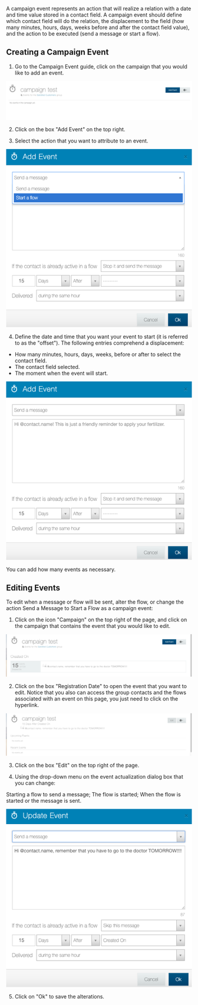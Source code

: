 A campaign event represents an action that will realize a relation with a date and time value stored in a contact field. A campaign event should define which contact field will do the relation, the displacement to the field (how many minutes, hours, days, weeks before and after the contact field value), and the action to be executed (send a message or start a flow).

## Creating a Campaign Event ##

1. Go to the Campaign Event guide, click on the campaign that you would like to add an event.

![](/img/campaign/campaign10.png)
 
2. Click on the box "Add Event" on the top right.

3. Select the action that you want to attribute to an event.

![](/img/campaign/campaign12.png)

4. Define the date and time that you want your event to start (it is referred to as the "offset"). The following entries comprehend a displacement:
- How many minutes, hours, days, weeks, before or after to select the contact field.
- The contact field selected.
- The moment when the event will start.

![](/img/campaign/campaign11.png)

You can add how many events as necessary.

## Editing Events

To edit when a message or flow will be sent, alter the flow, or change the action Send a Message to Start a Flow as a campaign event:

1. Click on the icon "Campaign" on the top right of the page, and click on the campaign that contains the event that you would like to edit.

![](/img/campaign/campaign13.png)

2. Click on the box "Registration Date" to open the event that you want to edit. Notice that you also can access the group contacts and the flows associated with an event on this page, you just need to click on the hyperlink. 

![](/img/campaign/campaign14.png)

3. Click on the box "Edit" on the top right of the page.

4. Using the drop-down menu on the event actualization dialog box that you can change:

Starting a flow to send a message;
The flow is started;
When the flow is started or the message is sent.

![](/img/campaign/campaign15.png)

5. Click on "Ok" to save the alterations.